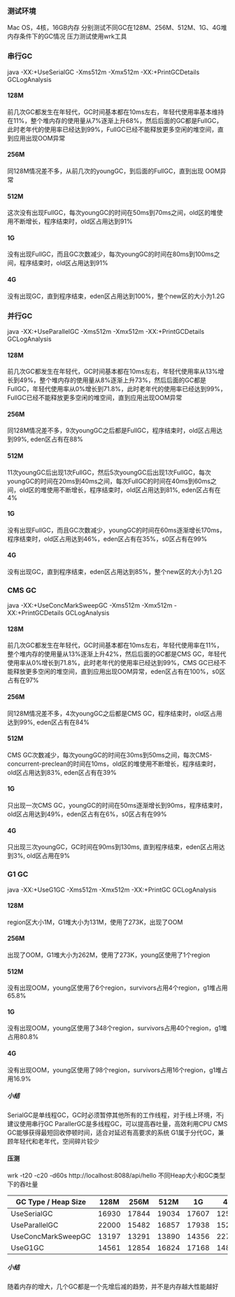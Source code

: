 ### 测试环境
Mac OS，4核，16GB内存
分别测试不同GC在128M、256M、512M、1G、4G堆内存条件下的GC情况
压力测试使用wrk工具

### 串行GC
java -XX:+UseSerialGC -Xms512m -Xmx512m  -XX:+PrintGCDetails GCLogAnalysis 

#### 128M
前几次GC都发生在年轻代，GC时间基本都在10ms左右，年轻代使用率基本维持在11%，整个堆内存的使用量从7%逐渐上升68%，然后后面的GC都是FullGC，此时老年代的使用率已经达到99%，FullGC已经不能释放更多空闲的堆空间，直到应用出现OOM异常

#### 256M
同128M情况差不多，从前几次的youngGC，到后面的FullGC，直到出现
OOM异常

#### 512M
这次没有出现FullGC，每次youngGC的时间在50ms到70ms之间，old区的堆使用不断增长，程序结束时，old区占用达到91%

#### 1G
没有出现FullGC，而且GC次数减少，每次youngGC的时间在80ms到100ms之间，程序结束时，old区占用达到91%

#### 4G
没有出现GC，直到程序结束，eden区占用达到100%，整个new区的大小为1.2G

### 并行GC
java -XX:+UseParallelGC -Xms512m -Xmx512m -XX:+PrintGCDetails GCLogAnalysis 

#### 128M
前几次GC都发生在年轻代，GC时间基本都在10ms左右，年轻代使用率从13%增长到49%，整个堆内存的使用量从8%逐渐上升73%，然后后面的GC都是FullGC，年轻代使用率从0%增长到71.8%，此时老年代的使用率已经达到99%，FullGC已经不能释放更多空闲的堆空间，直到应用出现OOM异常

#### 256M
同128M情况差不多，9次youngGC之后都是FullGC，程序结束时，old区占用达到99%, eden区占有在88%

#### 512M
11次youngGC后出现1次FullGC，然后5次youngGC后出现1次FullGC，每次youngGC的时间在20ms到40ms之间，每次FullGC的时间在40ms到60ms之间，old区的堆使用不断增长，程序结束时，old区占用达到81%, eden区占有在4%

#### 1G
没有出现FullGC，而且GC次数减少，youngGC的时间在60ms逐渐增长170ms，程序结束时，old区占用达到46%，eden区占有在35%，s0区占有在99%

#### 4G
没有出现GC，直到程序结束，eden区占用达到85%，整个new区的大小为1.2G

### CMS GC
java -XX:+UseConcMarkSweepGC -Xms512m -Xmx512m  -XX:+PrintGCDetails GCLogAnalysis 

#### 128M
前几次GC都发生在年轻代，GC时间基本都在10ms左右，年轻代使用率在11%，整个堆内存的使用量从13%逐渐上升42%，然后后面的GC都是CMS GC，年轻代使用率从0%增长到71.8%，此时老年代的使用率已经达到99%，CMS GC已经不能释放更多空闲的堆空间，直到应用出现OOM异常，eden区占有在100%，s0区占有在97%

#### 256M
同128M情况差不多，4次youngGC之后都是CMS GC，程序结束时，old区占用达到99%, eden区占有在84%

#### 512M
CMS GC次数减少，每次youngGC的时间在30ms到50ms之间，每次CMS-concurrent-preclean的时间在10ms，old区的堆使用不断增长，程序结束时，old区占用达到83%, eden区占有在39%

#### 1G
只出现一次CMS GC，youngGC的时间在50ms逐渐增长到90ms，程序结束时，old区占用达到49%，eden区占有在6%，s0区占有在99%

#### 4G
只出现三次youngGC，GC时间在90ms到130ms, 直到程序结束，eden区占用达到3%, old区占用在9%

### G1 GC
java -XX:+UseG1GC -Xms512m -Xmx512m  -XX:+PrintGC GCLogAnalysis 

#### 128M
region区大小1M，G1堆大小为131M，使用了273K，出现了OOM

#### 256M
出现了OOM，G1堆大小为262M，使用了273K，young区使用了1个region

#### 512M
没有出现OOM，young区使用了6个region，survivors占用4个region，g1堆占用65.8%

#### 1G
没有出现OOM，young区使用了348个region，survivors占用40个region，g1堆占用80.8%

#### 4G
没有出现OOM，young区使用了98个region，survivors占用16个region，g1堆占用16.9%

##### 小结
SerialGC是单线程GC，GC时必须暂停其他所有的工作线程，对于线上环境，不j建议使用串行GC
ParallerGC是多线程GC，可以提高吞吐量，高效利用CPU
CMS GC能够获得最短回收停顿时间，适合对延迟有高要求的系统
G1属于分代GC，兼顾年轻代和老年代，空间碎片较少

#### 压测
wrk -t20 -c20 -d60s http://localhost:8088/api/hello
不同Heap大小和GC类型下的吞吐量

| GC Type / Heap Size     | 128M  | 256M      | 512M      | 1G          | 4G         |
| ------------------  | ----  | ------- | ------- | ------- | ------- | 
| UseSerialGC                 | 16930  | 17844 | 19034 | 17607 | 12512 | 
| UseParallelGC               | 22000  | 15482 | 16857 | 17938 | 15253 | 
| UseConcMarkSweepGC  | 13197  | 13291 | 13890 | 14356 | 22757 | 
| UseG1GC                      | 14561  | 12854 | 16824 | 17168 | 14898 | 

##### 小结
随着内存的增大，几个GC都是一个先增后减的趋势，并不是内存越大性能越好



